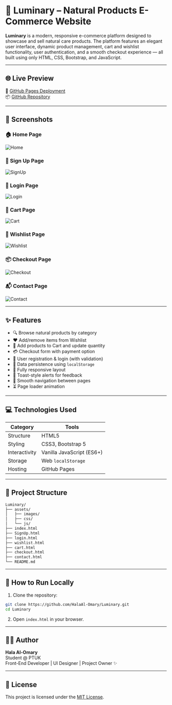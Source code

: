 
# 🌿 Luminary – Natural Products E-Commerce Website

**Luminary** is a modern, responsive e-commerce platform designed to showcase and sell natural care products. The platform features an elegant user interface, dynamic product management, cart and wishlist functionality, user authentication, and a smooth checkout experience — all built using only HTML, CSS, Bootstrap, and JavaScript.

---

## 🌐 Live Preview

🔗 [GitHub Pages Deployment](https://halaal-omary.github.io/Luminary/)  
📦 [GitHub Repository](https://github.com/HalaAl-Omary/Luminary)

---

## 📸 Screenshots

### 🏠 Home Page  
![Home](https://halaal-omary.github.io/Luminary/assets/screenshots/homepage.png)

### 📝 Sign Up Page  
![SignUp](./assets/screenshots/signup.png)

### 🔐 Login Page  
![Login](./assets/screenshots/login.png)

### 🧺 Cart Page  
![Cart](./assets/screenshots/cart.png)

### 💖 Wishlist Page  
![Wishlist](./assets/screenshots/wishlist.png)

### 📦 Checkout Page  
![Checkout](./assets/screenshots/checkout.png)

### 📬 Contact Page  
![Contact](./assets/screenshots/contact.png)

---

## ✨ Features

- 🔍 Browse natural products by category
- ❤️ Add/remove items from Wishlist
- 🛒 Add products to Cart and update quantity
- 💳 Checkout form with payment option
- 🔐 User registration & login (with validation)
- 💾 Data persistence using `localStorage`
- 🎨 Fully responsive layout
- 💬 Toast-style alerts for feedback
- 🧭 Smooth navigation between pages
- ⏳ Page loader animation

---

## 💻 Technologies Used

| Category     | Tools                      |
|--------------|----------------------------|
| Structure    | HTML5                      |
| Styling      | CSS3, Bootstrap 5          |
| Interactivity| Vanilla JavaScript (ES6+) |
| Storage      | Web `localStorage`         |
| Hosting      | GitHub Pages               |

---

## 📁 Project Structure

```bash
Luminary/
├── assets/
│   ├── images/
│   ├── css/
│   └── js/
├── index.html
├── SignUp.html
├── login.html
├── wishlist.html
├── cart.html
├── checkout.html
├── contact.html
└── README.md
```

---

## 🧪 How to Run Locally

1. Clone the repository:

```bash
git clone https://github.com/HalaAl-Omary/Luminary.git
cd Luminary
```

2. Open `index.html` in your browser.

---

## 🙋‍♀️ Author

**Hala Al-Omary**  
Student @ PTUK  
Front-End Developer | UI Designer | Project Owner ✨

---

## 📄 License

This project is licensed under the [MIT License](LICENSE).
